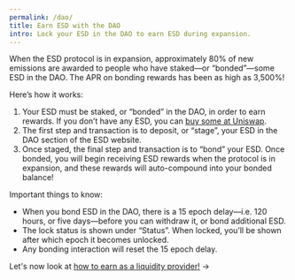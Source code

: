 ```yaml
---
permalink: /dao/
title: Earn ESD with the DAO
intro: Lock your ESD in the DAO to earn ESD during expansion.
---
```


When the ESD protocol is in expansion, approximately 80% of new emissions are awarded to people who have staked—or “bonded”—some ESD in the DAO. The APR on bonding rewards has been as high as 3,500%!

Here’s how it works:

1. Your ESD must be staked, or “bonded” in the DAO, in order to earn rewards. If you don’t have any ESD, you can [buy some at Uniswap](https://app.uniswap.org/#/swap?inputCurrency=0xa0b86991c6218b36c1d19d4a2e9eb0ce3606eb48&outputCurrency=0x36f3fd68e7325a35eb768f1aedaae9ea0689d723).
2. The first step and transaction is to deposit, or “stage”, your ESD in the DAO section of the ESD website.
3. Once staged, the final step and transaction is to “bond” your ESD. Once bonded, you will begin receiving ESD rewards when the protocol is in expansion, and these rewards will auto-compound into your bonded balance!

Important things to know:

- When you bond ESD in the DAO, there is a 15 epoch delay—i.e. 120 hours, or five days—before you can withdraw it, or bond additional ESD.
- The lock status is shown under “Status”. When locked, you’ll be shown after which epoch it becomes unlocked.
- Any bonding interaction will reset the 15 epoch delay.


Let's now look at [how to earn as a liquidity provider!](/lp/) →

